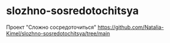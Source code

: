 # slozhno-sosredotochitsya
Проект "Сложно сосредоточиться"
https://github.com/Natalia-Kimel/slozhno-sosredotochitsya/tree/main
